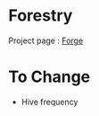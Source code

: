 <!-- TITLE: Forestry -->

# Forestry
Project page : [Forge](https://minecraft.curseforge.com/projects/forestry)
# To Change
* Hive frequency